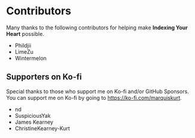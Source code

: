 # Contributors

Many thanks to the following contributors for helping make
**Indexing Your Heart** possible.

- Phildjii
- LimeZu
- Wintermelon

## Supporters on Ko-fi

Special thanks to those who support me on Ko-fi and/or GitHub Sponsors. You can
support me on Ko-fi by going to https://ko-fi.com/marquiskurt.

- nd
- SuspiciousYak
- James Kearney
- ChristineKearney-Kurt
